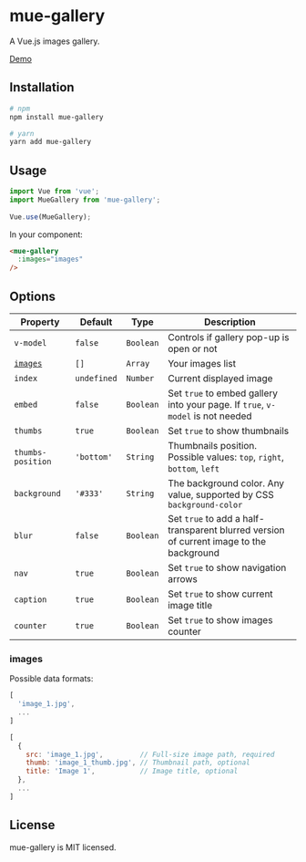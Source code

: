 # mue-gallery

A Vue.js images gallery.

[Demo](https://murrito.github.io/mue-gallery/)

## Installation

```bash
# npm
npm install mue-gallery
```
```bash
# yarn
yarn add mue-gallery
```

## Usage

```js
import Vue from 'vue';
import MueGallery from 'mue-gallery';
 
Vue.use(MueGallery);
```

In your component:

```html
<mue-gallery
  :images="images"
/>
```

## Options

| Property | Default | Type | Description |
| --- | --- | --- | --- |
| `v-model` | `false` | `Boolean` | Controls if gallery pop-up is open or not |
| [`images`](#images) | `[]` | `Array` | Your images list |
| `index` | `undefined` | `Number` | Current displayed image |
| `embed` | `false` | `Boolean` | Set `true` to embed gallery into your page. If `true`, `v-model` is not needed |
| `thumbs` | `true` | `Boolean` | Set `true` to show thumbnails |
| `thumbs-position` | `'bottom'` | `String` | Thumbnails position. Possible values: `top`, `right`, `bottom`, `left` |
| `background` | `'#333'` | `String` | The background color. Any value, supported by CSS `background-color` |
| `blur` | `false` | `Boolean` | Set `true` to add a half-transparent blurred version of current image to the background |
| `nav` | `true` | `Boolean` | Set `true` to show navigation arrows |
| `caption` | `true` | `Boolean` | Set `true` to show current image title |
| `counter` | `true` | `Boolean` | Set `true` to show images counter |

### <a name="images"></a>images

Possible data formats:
```js
[
  'image_1.jpg',
  ...
]
```
```js
[
  {
    src: 'image_1.jpg',         // Full-size image path, required
    thumb: 'image_1_thumb.jpg', // Thumbnail path, optional
    title: 'Image 1',           // Image title, optional
  },
  ...
]
```

## License
mue-gallery is MIT licensed.